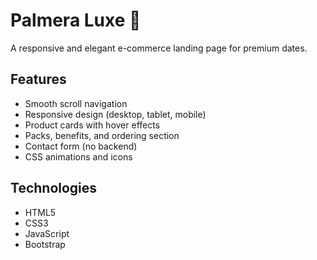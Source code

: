 # Palmera Luxe 🌴

A responsive and elegant e-commerce landing page for premium dates.

## Features

- Smooth scroll navigation
- Responsive design (desktop, tablet, mobile)
- Product cards with hover effects
- Packs, benefits, and ordering section
- Contact form (no backend)
- CSS animations and icons

## Technologies

- HTML5
- CSS3
- JavaScript
- Bootstrap
